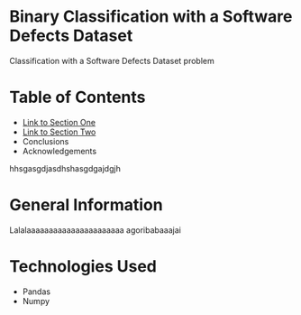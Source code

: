 # Binary Classification with a Software Defects Dataset
Classification with a Software Defects Dataset problem


# Table of Contents

+ [Link to Section One](#general-information)
+ [Link to Section Two](#technologies-used)
+ Conclusions
+ Acknowledgements

hhsgasgdjasdhshasgdgajdgjh


# General Information 

Lalalaaaaaaaaaaaaaaaaaaaaaa
agoribabaaajai

# Technologies Used

+ Pandas
+ Numpy


